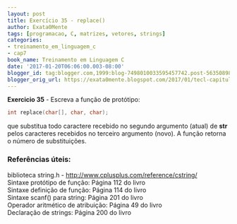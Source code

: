 ```yaml
---
layout: post
title: Exercício 35 - replace()
author: Exata0Mente
tags: [programacao, C, matrizes, vetores, strings]
categories:
- treinamento_em_linguagem_c
- cap7
book_name: Treinamento em Linguagem C
date: '2017-01-20T06:06:00.003-08:00'
blogger_id: tag:blogger.com,1999:blog-7498010033595457742.post-5635089847497958424
blogger_orig_url: https://exata0mente.blogspot.com/2017/01/tecl-capitulo-7-exercicio-35-replace.html
---
```

**Exercicio 35** - Escreva a função de protótipo:

```c
int replace(char[], char, char);
```

que substitua todo caractere recebido no segundo argumento (atual) de **str** pelos caracteres recebidos no terceiro argumento (novo). A função retorna o número de substituições.

### Referências úteis:

biblioteca string.h - http://www.cplusplus.com/reference/cstring/  
Sintaxe protótipo de função: Página 112 do livro  
Sintaxe definição de função: Página 114 do livro  
Sintaxe scanf() para string: Página 201 do livro  
Operador aritmético de atribuição: Página 49 do livro  
Declaração de strings: Página 200 do livro  
